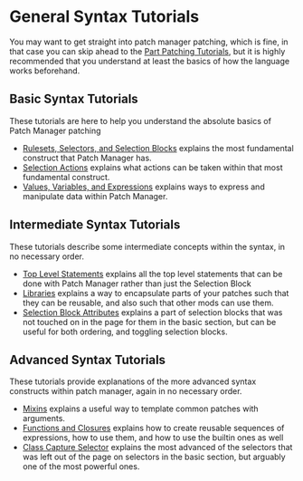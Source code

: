 # General Syntax Tutorials

You may want to get straight into patch manager patching, which is fine, in that case you can skip ahead to the
[Part Patching Tutorials](Part-Patching-Tutorials.md), but it is highly recommended that you understand at least the
basics of how the language works beforehand.

## Basic Syntax Tutorials
These tutorials are here to help you understand the absolute basics of Patch Manager patching
- [Rulesets, Selectors, and Selection Blocks](Rulesets-Selectors-and-Selection-Blocks.md) explains the most fundamental
construct that Patch Manager has.
- [Selection Actions](Selection-Actions.md) explains what actions can be taken within that most fundamental construct.
- [Values, Variables, and Expressions](Values-Variables-and-Expressions.md) explains ways to express and manipulate data
within Patch Manager.
## Intermediate Syntax Tutorials
These tutorials describe some intermediate concepts within the syntax, in no necessary order.
- [Top Level Statements](Top-Level-Statements.md) explains all the top level statements that can be done with Patch Manager
rather than just the Selection Block
- [Libraries](Libraries.md) explains a way to encapsulate parts of your patches such that they can be reusable, and also
such that other mods can use them.
- [Selection Block Attributes](Selection-Block-Attributes.md) explains a part of selection blocks that was not touched on
in the page for them in the basic section, but can be useful for both ordering, and toggling selection blocks.
## Advanced Syntax Tutorials
These tutorials provide explanations of the more advanced syntax constructs within patch manager, again in no necessary order.
- [Mixins](Mixins.md) explains a useful way to template common patches with arguments.
- [Functions and Closures](Functions.md) explains how to create reusable sequences of expressions, how to use them, and
how to use the builtin ones as well
- [Class Capture Selector](Class-Capture-Selector.md) explains the most advanced of the selectors that was left out of
the page on selectors in the basic section, but arguably one of the most powerful ones.